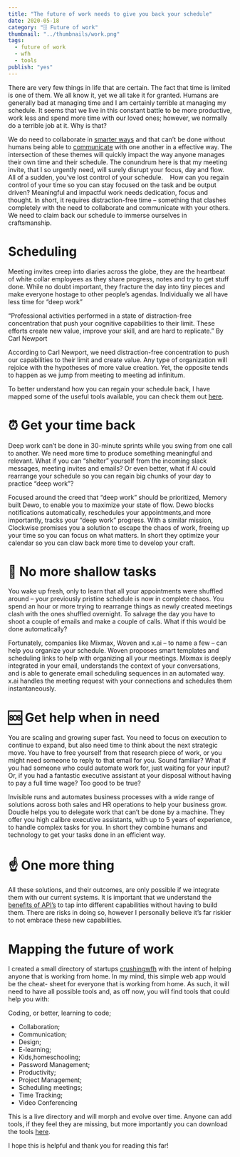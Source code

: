 ```yaml
---
title: "The future of work needs to give you back your schedule"
date: 2020-05-18
category: "🗄️ Future of work"
thumbnail: "../thumbnails/work.png"
tags:
  - future of work
  - wfh
  - tools
publish: "yes"
---
```


There are very few things in life that are certain. The fact that time is limited is one of them. We all know it, yet we all take it for granted. Humans are generally bad at managing time and I am certainly terrible at managing my schedule. It seems that we live in this constant battle to be more productive, work less and spend more time with our loved ones; however, we normally do a terrible job at it. Why is that?   

We do need to collaborate in [smarter ways](https://www.tiagofsanchez.com/the-future-of-work-needs-smart-collaboration) and that can’t be done without humans being able to [communicate](https://www.tiagofsanchez.com/the-future-of-work-needs-a-new-communication-tool) with one another in a effective way. The intersection of these themes will quickly impact the way anyone manages their own time and their schedule. The conundrum here is that my meeting invite, that I so urgently need, will surely disrupt your focus, day and flow. All of a sudden, you’ve lost control of your schedule. 
 
How can you regain control of your time so you can stay focused on the task and be output driven? Meaningful and impactful work needs dedication, focus and thought. In short, it requires distraction-free time – something that clashes completely with the need to collaborate and communicate with your others. We need to claim back our schedule to immerse ourselves in craftsmanship.   

# Scheduling

Meeting invites creep into diaries across the globe, they are the heartbeat of white collar employees as they share progress, notes and try to get stuff done. While no doubt important, they fracture the day into tiny pieces and make everyone hostage to  other people’s agendas. Individually we all have less time for “deep work” 

“Professional activities performed in a state of distraction-free concentration that push your cognitive capabilities to their limit. These efforts create new value, improve your skill, and are hard to replicate.”
By Carl Newport    

According to Carl Newport, we need distraction-free concentration to push our capabilities to their limit and create value. Any type of organization will rejoice with the hypotheses of more value creation. Yet, the opposite tends to happen as we jump from meeting to meeting ad infinitum.  

To better understand how you can regain your schedule back, I have mapped some of the useful tools available, you can check them out [here](https://crushingwfh.com/scheduling/).

# ⏰ Get your time back 

Deep work can’t be done in 30-minute sprints while you swing from one call to another. We need more time to produce something meaningful and relevant. What if you can “shelter” yourself from the incoming slack messages, meeting invites and emails? Or even better, what if AI could rearrange your schedule so you can regain big chunks of your day to practice “deep work”?
 
Focused around the creed that “deep work” should be prioritized, Memory built Dewo, to enable you to maximize your state of flow. Dewo blocks notifications automatically, reschedules your appointments,and more importantly, tracks your “deep work” progress. With a similar mission, Clockwise promises you a solution to escape the chaos of work, freeing up your time so you can focus on what matters. In short they optimize your calendar so you can claw back more time to develop your craft.

# 🤢 No more shallow tasks

You wake up fresh, only to learn that all your appointments were shuffled around – your previously pristine schedule is now in complete chaos. You spend an hour or more trying to rearrange things as newly created meetings clash with the ones shuffled overnight. To salvage the day you have to shoot a couple of emails and make a couple of calls. What if this would be done automatically? 

Fortunately, companies like Mixmax, Woven and x.ai – to name a few – can help you organize your schedule. Woven proposes smart templates and scheduling links to help with organizing all your meetings. Mixmax is deeply integrated in your email, understands the context of your conversations, and is able to generate email scheduling sequences in an automated way. x.ai handles the meeting request with your connections and schedules them instantaneously.  
 
# 🆘 Get help when in need

You are scaling and growing super fast. You need to focus on execution to continue to expand, but also need time to think about the next strategic move. You have to free yourself from that research piece of work, or you might need someone to reply to that email for you. Sound familiar? What if you had someone who could automate work for, just waiting for your input? Or, if you had a fantastic executive assistant at your disposal without having to pay a full time wage? Too good to be true? 

Invisible runs and automates business processes with a wide range of solutions across both sales and HR operations to help your business grow. Doudle helps you to delegate work that can’t be done by a machine. They offer you high calibre executive assistants, with up to 5 years of experience, to handle complex tasks for you. In short they combine humans and technology to get your tasks done in an efficient way.
 

# ☝️ One more thing

All these solutions, and their outcomes, are only possible if we integrate them with our current systems. It is important that we understand the [benefits of API’s](https://www.tiagofsanchez.com/ap-is-are-the-new-railroad) to tap into different capabilities without having to build them. There are risks in doing so, however I personally believe it’s far riskier to not embrace these new capabilities. 

# Mapping the future of work

I created a small directory of startups [crushingwfh](https://crushingwfh.com/) with the intent of helping anyone that is working from home. In my mind, this simple web app would be the cheat- sheet for everyone that is working from home. As such, it will need to have all possible tools and, as off now, you will find tools that could help you with: 

Coding, or better, learning to code;
- Collaboration;
- Communication;
- Design; 
- E-learning; 
- Kids,homeschooling; 
- Password Management; 
- Productivity; 
- Project Management; 
- Scheduling meetings; 
- Time Tracking; 
- Video Conferencing 

This is a live directory and will morph and evolve over time. Anyone can add tools, if they feel they are missing, but more importantly you can download the tools [here](https://crushingwfh.com/downloadtools).


I hope this is helpful and thank you for reading this far!





